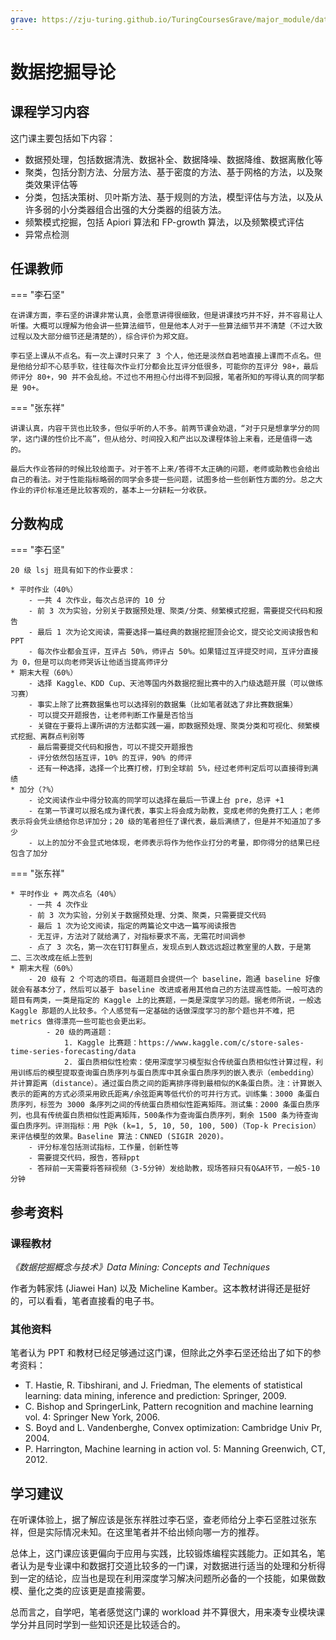 ```yaml
---
grave: https://zju-turing.github.io/TuringCoursesGrave/major_module/data_mining/
---
```


# 数据挖掘导论

## 课程学习内容

这门课主要包括如下内容：

* 数据预处理，包括数据清洗、数据补全、数据降噪、数据降维、数据离散化等
* 聚类，包括分割方法、分层方法、基于密度的方法、基于网格的方法，以及聚类效果评估等
* 分类，包括决策树、贝叶斯方法、基于规则的方法，模型评估与方法，以及从许多弱的小分类器组合出强的大分类器的组装方法。
* 频繁模式挖掘，包括 Apiori 算法和 FP-growth 算法，以及频繁模式评估
* 异常点检测

## 任课教师

=== "李石坚"

    在讲课方面，李石坚的讲课非常认真，会愿意讲得很细致，但是讲课技巧并不好，并不容易让人听懂。大概可以理解为他会讲一些算法细节，但是他本人对于一些算法细节并不清楚（不过大致过程以及大部分细节还是清楚的），综合评价为郑文庭。

    李石坚上课从不点名。有一次上课时只来了 3 个人，他还是淡然自若地直接上课而不点名。但是他给分却不心慈手软，往往每次作业打分都会比互评分低很多，可能你的互评分 98+，最后师评分 80+，90 并不会乱给。不过也不用担心付出得不到回报，笔者所知的写得认真的同学都是 90+。

=== "张东祥"

    讲课认真，内容干货也比较多，但似乎听的人不多。前两节课会劝退，“对于只是想拿学分的同学，这门课的性价比不高”，但从给分、时间投入和产出以及课程体验上来看，还是值得一选的。
    
    最后大作业答辩的时候比较给面子。对于答不上来/答得不太正确的问题，老师或助教也会给出自己的看法。对于性能指标略弱的同学会多提一些问题，试图多给一些创新性方面的分。总之大作业的评价标准还是比较客观的，基本上一分耕耘一分收获。

## 分数构成

=== "李石坚"

    20 级 lsj 班具有如下的作业要求：

    * 平时作业（40%）
        - 一共 4 次作业，每次占总评的 10 分
        - 前 3 次为实验，分别关于数据预处理、聚类/分类、频繁模式挖掘，需要提交代码和报告
        - 最后 1 次为论文阅读，需要选择一篇经典的数据挖掘顶会论文，提交论文阅读报告和 PPT
        - 每次作业都会互评，互评占 50%，师评占 50%。如果错过互评提交时间，互评分直接为 0，但是可以向老师哭诉让他适当提高师评分
    * 期末大程（60%）
        - 选择 Kaggle、KDD Cup、天池等国内外数据挖掘比赛中的入门级选题开展（可以做练习赛）
        - 事实上除了比赛数据集也可以选择别的数据集（比如笔者就选了非比赛数据集）
        - 可以提交开题报告，让老师判断工作量是否恰当
        - 关键在于要将上课所讲的方法都实践一遍，即数据预处理、聚类分类和可视化、频繁模式挖掘、离群点判别等
        - 最后需要提交代码和报告，可以不提交开题报告
        - 评分依然包括互评，10% 的互评，90% 的师评
        - 还有一种选择，选择一个比赛打榜，打到全球前 5%，经过老师判定后可以直接得到满绩
    * 加分（?%）
        - 论文阅读作业中得分较高的同学可以选择在最后一节课上台 pre，总评 +1
        - 在第一节课可以报名成为课代表，事实上将会成为助教，变成老师的免费打工人；老师表示将会凭业绩给你总评加分；20 级的笔者担任了课代表，最后满绩了，但是并不知道加了多少
        - 以上的加分不会显式地体现，老师表示将作为他作业打分的考量，即你得分的结果已经包含了加分

=== "张东祥"

    * 平时作业 + 两次点名（40%）
        - 一共 4 次作业
        - 前 3 次为实验，分别关于数据预处理、分类、聚类，只需要提交代码
        - 最后 1 次为论文阅读，指定的两篇论文中选一篇写阅读报告
        - 无互评，方法对了就给满了，对指标要求不高，无需花时间调参
        - 点了 3 次名，第一次在钉钉群里点，发现点到人数远远超过教室里的人数，于是第二、三次改成在纸上签到
    * 期末大程（60%）
        - 20 级有 2 个可选的项目。每道题目会提供一个 baseline，跑通 baseline 好像就会有基本分了，然后可以基于 baseline 改进或者用其他自己的方法提高性能。一般可选的题目有两类，一类是指定的 Kaggle 上的比赛题，一类是深度学习的题。据老师所说，一般选 Kaggle 那题的人比较多。个人感觉有一定基础的话做深度学习的那个题也并不难，把 metrics 做得漂亮一些可能也会更出彩。
            - 20 级的两道题：
                1. Kaggle 比赛题：https://www.kaggle.com/c/store-sales-time-series-forecasting/data
                2. 蛋白质相似性检索：使用深度学习模型拟合传统蛋白质相似性计算过程，利用训练后的模型提取查询蛋白质序列与蛋白质库中其余蛋白质序列的嵌入表示（embedding）并计算距离（distance）。通过蛋白质之间的距离排序得到最相似的K条蛋白质。注：计算嵌入表示的距离的方式必须采用欧氏距离/余弦距离等低代价的可并行方式。训练集：3000 条蛋白质序列，标签为 3000 条序列之间的传统蛋白质相似性距离矩阵。测试集：2000 条蛋白质序列，也具有传统蛋白质相似性距离矩阵，500条作为查询蛋白质序列，剩余 1500 条为待查询蛋白质序列。评测指标：用 P@k (k=1, 5, 10, 50, 100, 500)（Top-k Precision）来评估模型的效果。Baseline 算法：CNNED (SIGIR 2020)。
        - 评分标准包括测试指标，工作量，创新性等
        - 需要提交代码，报告，答辩ppt
        - 答辩前一天需要将答辩视频（3-5分钟）发给助教，现场答辩只有Q&A环节，一般5-10分钟

## 参考资料

### 课程教材

*《数据挖掘概念与技术》Data Mining: Concepts and Techniques*

作者为韩家炜 (Jiawei Han) 以及 Micheline Kamber。这本教材讲得还是挺好的，可以看看，笔者直接看的电子书。

### 其他资料

笔者认为 PPT 和教材已经足够通过这门课，但除此之外李石坚还给出了如下的参考资料：

- T. Hastie, R. Tibshirani, and J. Friedman, The elements of statistical learning: data mining, inference and prediction: Springer, 2009.
- C. Bishop and SpringerLink, Pattern recognition and machine learning vol. 4: Springer New York, 2006.
- S. Boyd and L. Vandenberghe, Convex optimization: Cambridge Univ Pr, 2004.
- P. Harrington, Machine learning in action vol. 5: Manning Greenwich, CT, 2012.

## 学习建议

在听课体验上，据了解应该是张东祥胜过李石坚，查老师给分上李石坚胜过张东祥，但是实际情况未知。在这里笔者并不给出倾向哪一方的推荐。

总体上，这门课应该更偏向于应用与实践，比较锻炼编程实践能力。正如其名，笔者认为是专业课中和数据打交道比较多的一门课，对数据进行适当的处理和分析得到一定的结论，应当也是现在利用深度学习解决问题所必备的一个技能，如果做数模、量化之类的应该更是直接需要。

总而言之，自学吧，笔者感觉这门课的 workload 并不算很大，用来凑专业模块课学分并且同时学到一些知识还是比较适合的。
